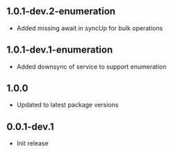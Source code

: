 ## 1.0.1-dev.2-enumeration

* Added missing await in syncUp for bulk operations

## 1.0.1-dev.1-enumeration

* Added downsync of service to support enumeration

## 1.0.0

* Updated to latest package versions

## 0.0.1-dev.1

* Init release
